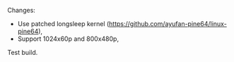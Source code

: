Changes:
- Use patched longsleep kernel (https://github.com/ayufan-pine64/linux-pine64),
- Support 1024x60p and 800x480p,

Test build.



